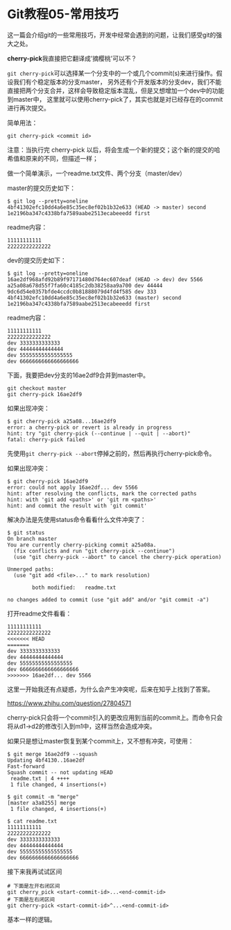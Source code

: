 # Git教程05-常用技巧

这一篇会介绍git的一些常用技巧，开发中经常会遇到的问题，让我们感受git的强大之处。

**cherry-pick**我直接把它翻译成'摘樱桃'可以不？

`git cherry-pick`可以选择某一个分支中的一个或几个commit(s)来进行操作。假设我们有个稳定版本的分支master，
另外还有个开发版本的分支dev，我们不能直接把两个分支合并，这样会导致稳定版本混乱，但是又想增加一个dev中的功能到master中， 这里就可以使用cherry-pick了，其实也就是对已经存在的commit 进行再次提交。

简单用法：

```
git cherry-pick <commit id>
```

注意：当执行完 cherry-pick 以后，将会生成一个新的提交；这个新的提交的哈希值和原来的不同，但描述一样；

做一个简单演示，一个readme.txt文件、两个分支（master/dev）

master的提交历史如下：

```
$ git log --pretty=oneline
4bf41302efc10dd4a6e85c35ec8ef02b1b32e633 (HEAD -> master) second
1e2196ba347c4338bfa7589aabe2513ecabeeedd first
```

readme内容：

```
11111111111
22222222222222
```

dev的提交历史如下：

```
$ git log --pretty=oneline
16ae2df968afd92b89f97171480d764ec607deaf (HEAD -> dev) dev 5566
a25a08a678d55f7fa60c4185c2db38258aa9a700 dev 44444
9dc6d54e0357bfde4ccdc0b81888079d4fd4f585 dev 333
4bf41302efc10dd4a6e85c35ec8ef02b1b32e633 (master) second
1e2196ba347c4338bfa7589aabe2513ecabeeedd first
```

readme内容：

```
11111111111
22222222222222
dev 3333333333333
dev 44444444444444
dev 55555555555555555
dev 6666666666666666666
```

下面，我要把dev分支的16ae2df9合并到master中。

```
git checkout master
git cherry-pick 16ae2df9
```

如果出现冲突：

```
$ git cherry-pick a25a08...16ae2df9
error: a cherry-pick or revert is already in progress
hint: try "git cherry-pick (--continue | --quit | --abort)"
fatal: cherry-pick failed
```

先使用`git cherry-pick --abort`停掉之前的，然后再执行cherry-pick命令。

如果出现冲突：

```
$ git cherry-pick 16ae2df9
error: could not apply 16ae2df... dev 5566
hint: after resolving the conflicts, mark the corrected paths
hint: with 'git add <paths>' or 'git rm <paths>'
hint: and commit the result with 'git commit'
```

解决办法是先使用status命令看看什么文件冲突了：

```
$ git status
On branch master
You are currently cherry-picking commit a25a08a.
  (fix conflicts and run "git cherry-pick --continue")
  (use "git cherry-pick --abort" to cancel the cherry-pick operation)

Unmerged paths:
  (use "git add <file>..." to mark resolution)

        both modified:   readme.txt

no changes added to commit (use "git add" and/or "git commit -a")
```

打开readme文件看看：

```
11111111111
22222222222222
<<<<<<< HEAD
=======
dev 3333333333333
dev 44444444444444
dev 55555555555555555
dev 6666666666666666666
>>>>>>> 16ae2df... dev 5566
```

这里一开始我还有点疑惑，为什么会产生冲突呢，后来在知乎上找到了答案。

<https://www.zhihu.com/question/27804571>

cherry-pick只会将一个commit引入的更改应用到当前的commit上。而命令只会将从d1->d2的修改引入到m1中，这样当然会造成冲突。

如果只是想让master恢复到某个commit上，又不想有冲突，可使用：

```
$ git merge 16ae2df9 --squash
Updating 4bf4130..16ae2df
Fast-forward
Squash commit -- not updating HEAD
 readme.txt | 4 ++++
 1 file changed, 4 insertions(+)

$ git commit -m "merge"
[master a3a8255] merge
 1 file changed, 4 insertions(+)

$ cat readme.txt
11111111111
22222222222222
dev 3333333333333
dev 44444444444444
dev 55555555555555555
dev 6666666666666666666
```

接下来我再试试区间

```
# 下面是左开右闭区间
git cherry_pick <start-commit-id>...<end-commit-id>
# 下面是左右闭区间
git cherry-pick <start-commit-id>^...<end-commit-id>
```

基本一样的逻辑。





